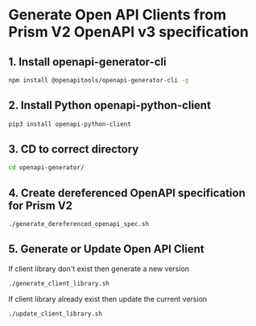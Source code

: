 # Generate Open API Clients from Prism V2 OpenAPI v3 specification
## 1. Install openapi-generator-cli
```bash
npm install @openapitools/openapi-generator-cli -g
```

## 2. Install Python openapi-python-client
```bash
pip3 install openapi-python-client
```
## 3. CD to correct directory
```bash
cd openapi-generator/
```
## 4. Create dereferenced OpenAPI specification for Prism V2 
```bash
./generate_dereferenced_openapi_spec.sh
```
## 5. Generate or Update Open API Client
If client library don't exist then generate a new version  
```bash
./generate_client_library.sh 
```

If client library already exist then update the current version
```bash
./update_client_library.sh 
```